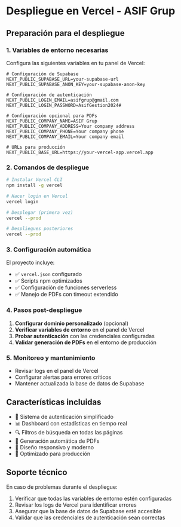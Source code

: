 # Despliegue en Vercel - ASIF Grup

## Preparación para el despliegue

### 1. Variables de entorno necesarias

Configura las siguientes variables en tu panel de Vercel:

```env
# Configuración de Supabase
NEXT_PUBLIC_SUPABASE_URL=your-supabase-url
NEXT_PUBLIC_SUPABASE_ANON_KEY=your-supabase-anon-key

# Configuración de autenticación
NEXT_PUBLIC_LOGIN_EMAIL=asifgrup@gmail.com
NEXT_PUBLIC_LOGIN_PASSWORD=AsifGestion2024#

# Configuración opcional para PDFs
NEXT_PUBLIC_COMPANY_NAME=ASIF Grup
NEXT_PUBLIC_COMPANY_ADDRESS=Your company address
NEXT_PUBLIC_COMPANY_PHONE=Your company phone
NEXT_PUBLIC_COMPANY_EMAIL=Your company email

# URLs para producción
NEXT_PUBLIC_BASE_URL=https://your-vercel-app.vercel.app
```

### 2. Comandos de despliegue

```bash
# Instalar Vercel CLI
npm install -g vercel

# Hacer login en Vercel
vercel login

# Desplegar (primera vez)
vercel --prod

# Despliegues posteriores
vercel --prod
```

### 3. Configuración automática

El proyecto incluye:
- ✅ `vercel.json` configurado
- ✅ Scripts npm optimizados
- ✅ Configuración de funciones serverless
- ✅ Manejo de PDFs con timeout extendido

### 4. Pasos post-despliegue

1. **Configurar dominio personalizado** (opcional)
2. **Verificar variables de entorno** en el panel de Vercel
3. **Probar autenticación** con las credenciales configuradas
4. **Validar generación de PDFs** en el entorno de producción

### 5. Monitoreo y mantenimiento

- Revisar logs en el panel de Vercel
- Configurar alertas para errores críticos
- Mantener actualizada la base de datos de Supabase

## Características incluidas

- 🔐 Sistema de autenticación simplificado
- 📊 Dashboard con estadísticas en tiempo real
- 🔍 Filtros de búsqueda en todas las páginas
- 📄 Generación automática de PDFs
- 📱 Diseño responsivo y moderno
- 🚀 Optimizado para producción

## Soporte técnico

En caso de problemas durante el despliegue:
1. Verificar que todas las variables de entorno estén configuradas
2. Revisar los logs de Vercel para identificar errores
3. Asegurar que la base de datos de Supabase esté accesible
4. Validar que las credenciales de autenticación sean correctas 